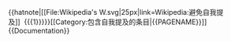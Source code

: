 {{hatnote|[[File:Wikipedia's W.svg|25px|link=Wikipedia:避免自我提及]]&nbsp;&nbsp;{{{1}}}}}<includeonly>[[Category:包含自我提及的条目|{{PAGENAME}}]]</includeonly><noinclude>
{{Documentation}}
</noinclude>